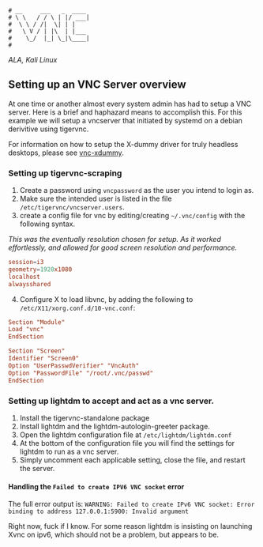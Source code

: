 ```text
# __     ___   _  ____
# \ \   / / \ | |/ ___|
#  \ \ / /|  \| | |
#   \ V / | |\  | |___
#    \_/  |_| \_|\____|
#
```

*ALA, Kali Linux*

## Setting up an VNC Server overview

At one time or another almost every system admin has had to setup a VNC server. Here is a brief and haphazard
means to accomplish this. For this example we will setup a vncserver that initiated by systemd on a debian
derivitive using tigervnc.

For information on how to setup the X-dummy driver for truly headless desktops, please see
[vnc-xdummy](vnc-xdummy).

### Setting up tigervnc-scraping

1. Create a password using `vncpassword` as the user you intend to login as.
2. Make sure the intended user is listed in the file `/etc/tigervnc/vncserver.users`.
3. create a config file for vnc by editing/creating `~/.vnc/config` with the following syntax.

*This was the eventually resolution chosen for setup. As it worked effortlessly, and allowed for good screen
resolution and performance.*

```conf
session=i3
geometry=1920x1080
localhost
alwaysshared
```

4. Configure X to load libvnc, by adding the following to `/etc/X11/xorg.conf.d/10-vnc.conf`:

```conf
Section "Module"
Load "vnc"
EndSection

Section "Screen"
Identifier "Screen0"
Option "UserPasswdVerifier" "VncAuth"
Option "PasswordFile" "/root/.vnc/passwd"
EndSection
```

### Setting up lightdm to accept and act as a vnc server.

1. Install the tigervnc-standalone package
2. Install lightdm and the lightdm-autologin-greeter package.
3. Open the lightdm configuration file at `/etc/lightdm/lightdm.conf`
4. At the bottom of the configuration file you will find the settings for lightdm to run as a vnc server.
5. Simply uncomment each applicable setting, close the file, and restart the server.

#### Handling the `Failed to create IPV6 VNC socket` error

The full error output is: `WARNING: Failed to create IPv6 VNC socket: Error binding to address 127.0.0.1:5900: Invalid argument`

Right now, fuck if I know. For some reason lightdm is insisting on launching Xvnc on ipv6, which should not be
a problem, but appears to be.
